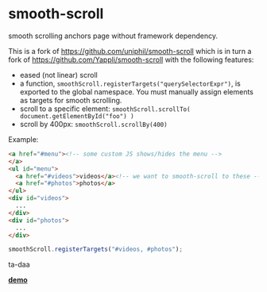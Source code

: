 smooth-scroll
=============

smooth scrolling anchors page without framework dependency.

This is a fork of https://github.com/uniphil/smooth-scroll which is in turn a fork of https://github.com/Yappli/smooth-scroll with the following features:

 * eased (not linear) scroll
 * a function, `smoothScroll.registerTargets("querySelectorExpr")`, is exported to the global namespace. You must manually assign elements as targets for smooth scrolling.
 * scroll to a specific element: `smoothScroll.scrollTo( document.getElementById("foo") )`
 * scroll by 400px: `smoothScroll.scrollBy(400)`

Example:

```html
<a href="#menu"><!-- some custom JS shows/hides the menu -->
</a>
<ul id="menu">
  <a href="#videos">videos</a><!-- we want to smooth-scroll to these -->
  <a href="#photos">photos</a>
</ul>
<div id="videos">
  ...
</div>
<div id="photos">
  ...
</div>
```

```javascript
smoothScroll.registerTargets("#videos, #photos");
```

ta-daa

[**demo**](http://uniphil.github.io/smooth-scroll/)
